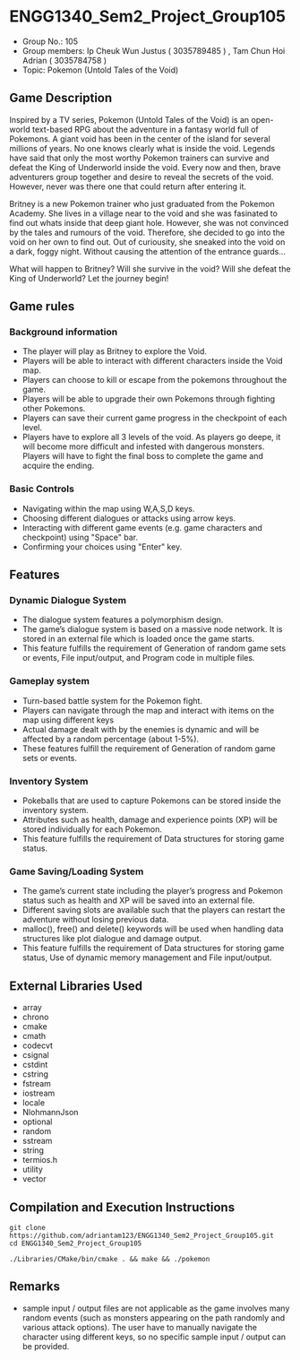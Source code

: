 # ENGG1340_Sem2_Project_Group105

- Group No.: 105
- Group members: Ip Cheuk Wun Justus ( 3035789485 ) , Tam Chun Hoi Adrian ( 3035784758 )
- Topic: Pokemon (Untold Tales of the Void)



## Game Description
Inspired by a TV series, Pokemon (Untold Tales of the Void) is an open-world text-based RPG about the adventure in a fantasy world full of Pokemons. A giant void has been in the center of the island for several millions of years. No one knows clearly what is inside the void. Legends have said that only the most worthy Pokemon trainers can survive and defeat the King of Underworld inside the void. Every now and then, brave adventurers group together and desire to reveal the secrets of the void. However, never was there one that could return after entering it. 

Britney is a new Pokemon trainer who just graduated from the Pokemon Academy. She lives in a village near to the void and she was fasinated to find out whats inside that deep giant hole. However, she was not convinced by the tales and rumours of the void. Therefore, she decided to go into the void on her own to find out. Out of curiousity, she sneaked into the void on a dark, foggy night. Without causing the attention of the entrance guards…

What will happen to Britney? Will she survive in the void? Will she defeat the King of Underworld? Let the journey begin!



## Game rules

### Background information
- The player will play as Britney to explore the Void.
- Players will be able to interact with different characters inside the Void map.
- Players can choose to kill or escape from the pokemons throughout the game.
- Players will be able to upgrade their own Pokemons through fighting other Pokemons.
- Players can save their current game progress in the checkpoint of each level.
- Players have to explore all 3 levels of the void. As players go deepe, it will become more difficult and infested with dangerous monsters. Players will have to fight the final boss to complete the game and acquire the ending.

### Basic Controls
- Navigating within the map using W,A,S,D keys.
- Choosing different dialogues or attacks using arrow keys.
- Interacting with different game events (e.g. game characters and checkpoint) using "Space" bar.
- Confirming your choices using "Enter" key.



## Features

### Dynamic Dialogue System
- The dialogue system features a polymorphism design.
- The game’s dialogue system is based on a massive node network. It is stored in an external file which is loaded once the game starts.
- This feature fulfills the requirement of Generation of random game sets or events, File input/output, and Program code in multiple files.

### Gameplay system
- Turn-based battle system for the Pokemon fight.
- Players can navigate through the map and interact with items on the map using different keys
- Actual damage dealt with by the enemies is dynamic and will be affected by a random percentage (about 1-5%).
- These features fulfill the requirement of Generation of random game sets or events.

### Inventory System
- Pokeballs that are used to capture Pokemons can be stored inside the inventory system.
- Attributes such as health, damage and experience points (XP) will be stored individually for each Pokemon.
- This feature fulfills the requirement of Data structures for storing game status.

### Game Saving/Loading System
- The game’s current state including the player’s progress and Pokemon status such as health and XP will be saved into an external file.
- Different saving slots are available such that the players can restart the adventure without losing previous data.
- malloc(), free() and delete() keywords will be used when handling data structures like plot dialogue and damage output.
- This feature fulfills the requirement of Data structures for storing game status, Use of dynamic memory management and File input/output.



## External Libraries Used
- array
- chrono
- cmake
- cmath
- codecvt
- csignal
- cstdint
- cstring
- fstream
- iostream
- locale
- NlohmannJson
- optional
- random
- sstream
- string
- termios.h
- utility
- vector



## Compilation and Execution Instructions
```
git clone https://github.com/adriantam123/ENGG1340_Sem2_Project_Group105.git
cd ENGG1340_Sem2_Project_Group105
```
```
./Libraries/CMake/bin/cmake . && make && ./pokemon
```



## Remarks
- sample input / output files are not applicable as the game involves many random events (such as monsters appearing on the path randomly and various attack options). The user have to manually navigate the character using different keys, so no specific sample input / output can be provided.
